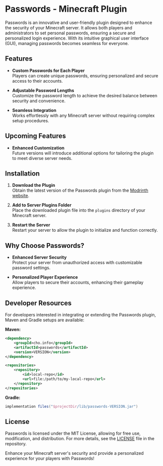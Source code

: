 # Passwords - Minecraft Plugin

Passwords is an innovative and user-friendly plugin designed to enhance the security of your Minecraft server. It allows both players and administrators to set personal passwords, ensuring a secure and personalized login experience. With its intuitive graphical user interface (GUI), managing passwords becomes seamless for everyone.

## Features

- **Custom Passwords for Each Player**  
  Players can create unique passwords, ensuring personalized and secure access to their accounts.

- **Adjustable Password Lengths**  
  Customize the password length to achieve the desired balance between security and convenience.


- **Seamless Integration**  
  Works effortlessly with any Minecraft server without requiring complex setup procedures.

## Upcoming Features

- **Enhanced Customization**  
  Future versions will introduce additional options for tailoring the plugin to meet diverse server needs.

## Installation

1. **Download the Plugin**  
   Obtain the latest version of the Passwords plugin from the [Modrinth website](https://modrinth.com/plugin/passwords).

2. **Add to Server Plugins Folder**  
   Place the downloaded plugin file into the `plugins` directory of your Minecraft server.

3. **Restart the Server**  
   Restart your server to allow the plugin to initialize and function correctly.

## Why Choose Passwords?

- **Enhanced Server Security**  
  Protect your server from unauthorized access with customizable password settings.

- **Personalized Player Experience**  
  Allow players to secure their accounts, enhancing their gameplay experience.

## Developer Resources

For developers interested in integrating or extending the Passwords plugin, Maven and Gradle setups are available:

**Maven:**

```xml
<dependency>
    <groupId>cho.info</groupId>
    <artifactId>passwords</artifactId>
    <version>VERSION</version>
</dependency>

<repositories>
    <repository>
        <id>local-repo</id>
        <url>file:/path/to/my-local-repo</url>
    </repository>
</repositories>
```

**Gradle:**

```groovy
implementation files("$projectDir/lib/passwords-VERSION.jar")
```


## License

Passwords is licensed under the MIT License, allowing for free use, modification, and distribution. For more details, see the [LICENSE](https://github.com/HamburgBigJ/Passwords/blob/main/LICENSE) file in the repository.

Enhance your Minecraft server's security and provide a personalized experience for your players with Passwords! 

